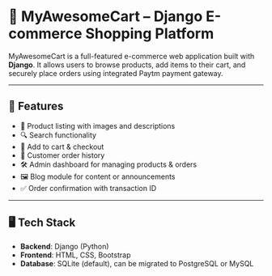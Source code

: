 # 🛒 MyAwesomeCart – Django E-commerce Shopping Platform

MyAwesomeCart is a full-featured e-commerce web application built with **Django**. It allows users to browse products, add items to their cart, and securely place orders using integrated Paytm payment gateway.

---

## 🚀 Features

- 🏬 Product listing with images and descriptions
- 🔍 Search functionality
- 🛒 Add to cart & checkout
- 👤 Customer order history
- 🛠️ Admin dashboard for managing products & orders
- 🖼️ Blog module for content or announcements
- ✅ Order confirmation with transaction ID

---

## 🖥️ Tech Stack

- **Backend**: Django (Python)
- **Frontend**: HTML, CSS, Bootstrap
- **Database**: SQLite (default), can be migrated to PostgreSQL or MySQL
  



